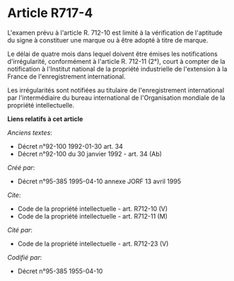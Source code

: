 # Article R717-4

L'examen prévu à l'article R. 712-10 est limité à la vérification de l'aptitude du signe à constituer une marque ou à être
adopté à titre de marque.

Le délai de quatre mois dans lequel doivent être émises les notifications d'irrégularité, conformément à l'article R. 712-11
(2°), court à compter de la notification à l'Institut national de la propriété industrielle de l'extension à la France de
l'enregistrement international.

Les irrégularités sont notifiées au titulaire de l'enregistrement international par l'intermédiaire du bureau international
de l'Organisation mondiale de la propriété intellectuelle.

**Liens relatifs à cet article**

_Anciens textes_:

  - Décret n°92-100 1992-01-30 art. 34
  - Décret n°92-100 du 30 janvier 1992 - art. 34 (Ab)

_Créé par_:

  - Décret n°95-385 1995-04-10 annexe JORF 13 avril 1995

_Cite_:

  - Code de la propriété intellectuelle - art. R712-10 (V)
  - Code de la propriété intellectuelle - art. R712-11 (M)

_Cité par_:

  - Code de la propriété intellectuelle - art. R712-23 (V)

_Codifié par_:

  - Décret n°95-385 1955-04-10
